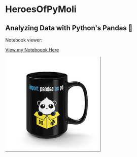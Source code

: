 # HeroesOfPyMoli

## Analyzing  Data with Python's Pandas  🐼

Notebook viewer:   

[View my Noteboook Here](https://nbviewer.jupyter.org/github/bellissima0419/HeroesOfPyMoli/blob/master/HeroesOfPymoli_starter.ipynb
) 

<img src="./images/import_pandas.png" width="300">
